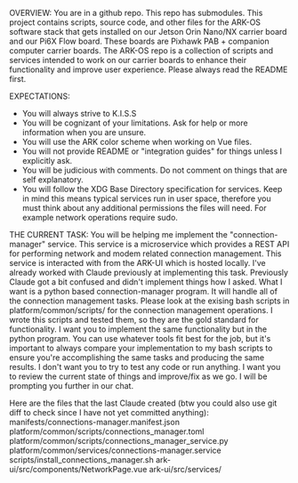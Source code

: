 OVERVIEW:
You are in a github repo. This repo has submodules. This project contains scripts, source code, and other files for the ARK-OS software stack that gets installed on our Jetson Orin Nano/NX carrier board and our Pi6X Flow board. These boards are Pixhawk PAB + companion computer carrier boards. The ARK-OS repo is a collection of scripts and services intended to work on our carrier boards to enhance their functionality and improve user experience. Please always read the README first.

EXPECTATIONS:
- You will always strive to K.I.S.S
- You will be cognizant of your limitations. Ask for help or more information when you are unsure.
- You will use the ARK color scheme when working on Vue files.
- You will not provide README or "integration guides" for things unless I explicitly ask.
- You will be judicious with comments. Do not comment on things that are self explanatory.
- You will follow the XDG Base Directory specification for services. Keep in mind this means typical services run in user space, therefore you must think about any additional permissions the files will need. For example network operations require sudo.

THE CURRENT TASK:
You will be helping me implement the "connection-manager" service. This service is a microservice which provides a REST API for performing network and modem related connection management. This service is interacted with from the ARK-UI which is hosted locally. I've already worked with Claude previously at implementing this task. Previously Claude got a bit confused and didn't implement things how I asked. What I want is a python based connection-manager program. It will handle all of the connection management tasks. Please look at the exising bash scripts in platform/common/scripts/ for the connection management operations. I wrote this scripts and tested them, so they are the gold standard for functionality. I want you to implement the same functionality but in the python program. You can use whatever tools fit best for the job, but it's important to always compare your implementation to my bash scripts to ensure you're accomplishing the same tasks and producing the same results. I don't want you to try to test any code or run anything. I want you to review the current state of things and improve/fix as we go. I will be prompting you further in our chat.

Here are the files that the last Claude created (btw you could also use git diff to check since I have not yet committed anything):
manifests/connections-manager.manifest.json
platform/common/scripts/connections_manager.toml
platform/common/scripts/connections_manager_service.py
platform/common/services/connections-manager.service
scripts/install_connections_manager.sh
ark-ui/src/components/NetworkPage.vue
ark-ui/src/services/

